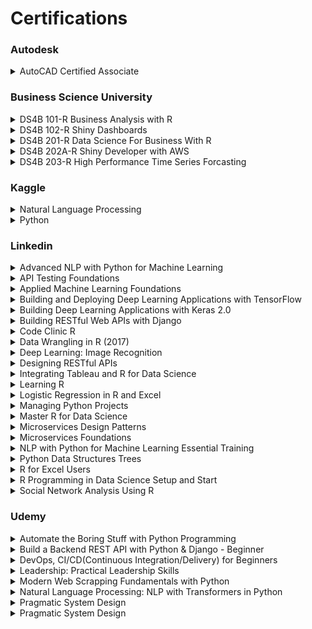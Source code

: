 # Certifications

### Autodesk 

<details>
<summary>   AutoCAD Certified Associate  </summary>
<br/>
 
![image](https://user-images.githubusercontent.com/11299574/135727471-e1bd50a4-dbe4-463f-becb-46748c88a458.png)
 
---
</details>


### Business Science University 

<details>
<summary>    DS4B 101-R Business Analysis with R  </summary>
<br/>
 
![image](https://user-images.githubusercontent.com/11299574/142258292-7e58bd72-a8e7-4ba1-9ad2-9aba9d67bf70.png)
 
---
</details>

<details>
<summary>    DS4B 102-R Shiny Dashboards  </summary>
<br/>
 
![image](https://user-images.githubusercontent.com/11299574/142053344-a29c3fbe-88cc-4aea-a22a-e44b460cefb6.png)
 
---
</details>

<details>
<summary>    DS4B 201-R Data Science For Business With R  </summary>
<br/>
 
![image](https://user-images.githubusercontent.com/11299574/142258392-d21884cb-2448-421a-a58c-9d8401124791.png)
 
---
</details>

<details>
<summary>    DS4B 202A-R Shiny Developer with AWS  </summary>
<br/>
 
![image](https://user-images.githubusercontent.com/11299574/142258494-0b624bec-4b7f-448f-a503-1b0f91f8e0ba.png)
 
---
</details>

<details>
<summary>    DS4B 203-R High Performance Time Series Forcasting  </summary>
<br/>
 
![image](https://user-images.githubusercontent.com/11299574/142258624-03d5eabe-adb2-4a6a-b948-33ecf13493c4.png)
 
---
</details>


### Kaggle 

<details>
<summary>  Natural Language Processing  </summary>
<br/>
 
![Kaggle - Natural Language Processing](https://user-images.githubusercontent.com/11299574/136995231-1e24c062-6a2f-4a5a-a6b6-0720777d905f.png)
 
---
</details>

<details>
<summary> Python </summary>
<br/>
 
![Kaggle - Python](https://user-images.githubusercontent.com/11299574/136995500-be71221f-550d-4fe1-82dd-562be21fa009.png)

---
</details>



### Linkedin 

<details>
<summary>  Advanced NLP with Python for Machine Learning  </summary>
<br/>
 
![image](https://user-images.githubusercontent.com/11299574/135727558-1d16e040-e7a7-4255-9711-1676e34755e7.png)
 
---
</details>


<details>
<summary>  API Testing Foundations  </summary>
<br/>
 
![image](https://user-images.githubusercontent.com/11299574/135727641-405ba402-1297-4570-897e-03ec7cf2088b.png)
 
---
</details>

<details>
<summary>  Applied Machine Learning Foundations  </summary>
<br/>
 
![image](https://user-images.githubusercontent.com/11299574/135727660-a42630bf-e6e4-4e86-ae08-39b5a2a0f104.png)
 
---
</details>

<details>
<summary>  Building and Deploying Deep Learning Applications with TensorFlow  </summary>
<br/>
 
![image](https://user-images.githubusercontent.com/11299574/135727678-2c1d31b9-f69d-48d0-91f0-a22ab6c89e4a.png)
 
---
</details>

<details>
<summary>  Building Deep Learning Applications with Keras 2.0  </summary>
<br/>
 
![image](https://user-images.githubusercontent.com/11299574/135727717-342b46bb-f1ab-42a8-955e-b3e2fb3c7abb.png)
 
---
</details>

<details>
<summary>  Building RESTful Web APIs with Django  </summary>
<br/>
 
![image](https://user-images.githubusercontent.com/11299574/135727753-608a5488-c332-479c-be71-59cbcc19a706.png)
 
---
</details>

<details>
<summary>  Code Clinic R  </summary>
<br/>
 
![image](https://user-images.githubusercontent.com/11299574/141690579-6c534e31-44d2-4a58-b85e-6cd088996e19.png)
 
---
</details>

<details>
<summary>  Data Wrangling in R (2017)  </summary>
<br/>
 
![image](https://user-images.githubusercontent.com/11299574/141690620-5c502726-e6a7-4006-be7e-31032e51d157.png)
 
---
</details>

<details>
<summary> Deep Learning: Image Recognition </summary>
<br/>
 
![image](https://user-images.githubusercontent.com/11299574/141690653-53cdc9be-f0d6-4406-b9c4-15891c83536f.png)
 
---
</details>

<details>
<summary> Designing RESTful APIs </summary>
<br/>
 
![image](https://user-images.githubusercontent.com/11299574/141690685-d12079f4-5de3-492e-a822-1534ad615936.png)
 
---
</details>

<details>
<summary> Integrating Tableau and R for Data Science </summary>
<br/>
 
![image](https://user-images.githubusercontent.com/11299574/141690731-e55aa75b-8040-4efe-8317-6dc5829a36ce.png)
 
---
</details>

<details>
<summary> Learning R </summary>
<br/>
 
![image](https://user-images.githubusercontent.com/11299574/141690760-4cbc7d51-fc89-4f4d-ab24-68ac7ce892f4.png)
 
---
</details>

<details>
<summary> Logistic Regression in R and Excel </summary>
<br/>
 
![image](https://user-images.githubusercontent.com/11299574/141690893-31bd4bcf-2967-41b0-b240-5a51613c22f7.png)
 
---
</details>

<details>
<summary> Managing Python Projects </summary>
<br/>
 
![image](https://user-images.githubusercontent.com/11299574/141690925-12dd6602-48d1-419e-b658-e3ddbe445223.png)
 
---
</details>

<details>
<summary> Master R for Data Science </summary>
<br/>
 
![image](https://user-images.githubusercontent.com/11299574/141690974-195f4500-2421-4e62-8efc-00301ce73c91.png)
 
---
</details>

<details>
<summary> Microservices Design Patterns </summary>
<br/>
 
![image](https://user-images.githubusercontent.com/11299574/141691034-ebccfaa1-965b-4d4c-a549-58fd347b4ba1.png)
 
---
</details>

<details>
<summary> Microservices Foundations </summary>
<br/>
 
![image](https://user-images.githubusercontent.com/11299574/141691083-bba43d83-c53b-4708-ad83-662fa192f91d.png)
 
---
</details>

<details>
<summary> NLP with Python for Machine Learning Essential Training </summary>
<br/>
 
![image](https://user-images.githubusercontent.com/11299574/141691109-7724a72a-ba2a-4526-8f9b-4f62a6998791.png)
 
---
</details>

<details>
<summary> Python Data Structures Trees </summary>
<br/>
 
![image](https://user-images.githubusercontent.com/11299574/141691149-2ffd003b-82e6-4eb4-a096-98a2c3920e48.png)
 
---
</details>

<details>
<summary>  R for Excel Users </summary>
<br/>
 
![image](https://user-images.githubusercontent.com/11299574/141691195-33336729-0672-43df-9f35-156b8bd3efcf.png)
 
---
</details>

<details>
<summary>  R Programming in Data Science Setup and Start </summary>
<br/>
 
![image](https://user-images.githubusercontent.com/11299574/141691227-3acaadcf-a2b0-4d71-8144-1c8a855e1bea.png)
 
---
</details>

<details>
<summary>  Social Network Analysis Using R </summary>
<br/>
 
![image](https://user-images.githubusercontent.com/11299574/141691269-56bbfc24-78ee-438a-b4d2-ff975a17ca8b.png)
 
---
</details>


### Udemy 

<details>
<summary> Automate the Boring Stuff with Python Programming  </summary>
<br/>
 
![image](https://user-images.githubusercontent.com/11299574/136995909-407877ca-9818-4ecf-9ad3-d308d21c11fb.png)
 
---
</details>

<details>
<summary> Build a Backend REST API with Python & Django - Beginner  </summary>
<br/>
 
![image](https://user-images.githubusercontent.com/11299574/136995971-343437d2-8aaa-4c0d-b68d-c3084b5e9530.png)
 
---
</details>

<details>
<summary> DevOps, CI/CD(Continuous Integration/Delivery) for Beginners  </summary>
<br/>
 
![image](https://user-images.githubusercontent.com/11299574/136996280-83a02f5e-eac5-494d-abf9-4b739583bfee.png)
 
---
</details>

<details>
<summary> Leadership: Practical Leadership Skills </summary>
<br/>
 
![image](https://user-images.githubusercontent.com/11299574/136996408-0c2f1e9b-2b80-434b-ad38-e18afd405298.png)
 
---
</details>

<details>
<summary> Modern Web Scrapping Fundamentals with Python </summary>
<br/>
 
![image](https://user-images.githubusercontent.com/11299574/136996668-828cb936-8bbf-4141-b78b-55f8d1667fa2.png)
 
---
</details>

<details>
<summary> Natural Language Processing: NLP with Transformers in Python </summary>
<br/>
 
![image](https://user-images.githubusercontent.com/11299574/136996950-bfdf8482-aaa8-4e8e-adac-9b9abf13ca5c.png)
 
---
</details>

<details>
<summary> Pragmatic System Design </summary>
<br/>
 
![image](https://user-images.githubusercontent.com/11299574/142448494-10debffb-5611-49d3-a1b1-69aac736cadd.png)
 
---
</details>

<details>
<summary> Pragmatic System Design </summary>
<br/>
 
![image](https://user-images.githubusercontent.com/11299574/142448494-10debffb-5611-49d3-a1b1-69aac736cadd.png)
 
---
</details>
